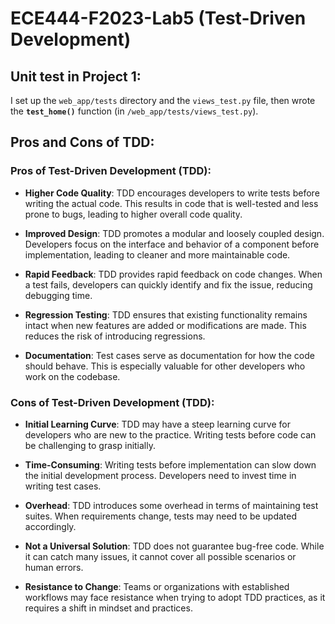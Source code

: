 # ECE444-F2023-Lab5 (Test-Driven Development)  

## Unit test in Project 1:
I set up the `web_app/tests` directory and the `views_test.py` file, then wrote the **`test_home()`** function (in `/web_app/tests/views_test.py`). 

## Pros and Cons of TDD:  

### Pros of Test-Driven Development (TDD):  

  - **Higher Code Quality**: TDD encourages developers to write tests before writing the actual code. This results in code that is well-tested and less prone to bugs, leading to higher overall code quality.

  - **Improved Design**: TDD promotes a modular and loosely coupled design. Developers focus on the interface and behavior of a component before implementation, leading to cleaner and more maintainable code.

  - **Rapid Feedback**: TDD provides rapid feedback on code changes. When a test fails, developers can quickly identify and fix the issue, reducing debugging time.

  - **Regression Testing**: TDD ensures that existing functionality remains intact when new features are added or modifications are made. This reduces the risk of introducing regressions.

  - **Documentation**: Test cases serve as documentation for how the code should behave. This is especially valuable for other developers who work on the codebase.

### Cons of Test-Driven Development (TDD):  

  - **Initial Learning Curve**: TDD may have a steep learning curve for developers who are new to the practice. Writing tests before code can be challenging to grasp initially.

  - **Time-Consuming**: Writing tests before implementation can slow down the initial development process. Developers need to invest time in writing test cases.

  - **Overhead**: TDD introduces some overhead in terms of maintaining test suites. When requirements change, tests may need to be updated accordingly.

  - **Not a Universal Solution**: TDD does not guarantee bug-free code. While it can catch many issues, it cannot cover all possible scenarios or human errors.

  - **Resistance to Change**: Teams or organizations with established workflows may face resistance when trying to adopt TDD practices, as it requires a shift in mindset and practices.
